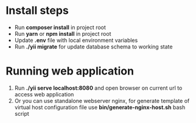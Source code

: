 # Install steps

- Run **composer install** in project root
- Run **yarn** or **npm install** in project root
- Update **.env** file with local environment variables
- Run **./yii migrate** for update database schema to working state

# Running web application
1. Run **./yii serve localhost:8080** and open browser on current url to access web application
2. Or you can use standalone webserver nginx, for generate template of virtual host configuration file use **bin/generate-nginx-host.sh** bash script
